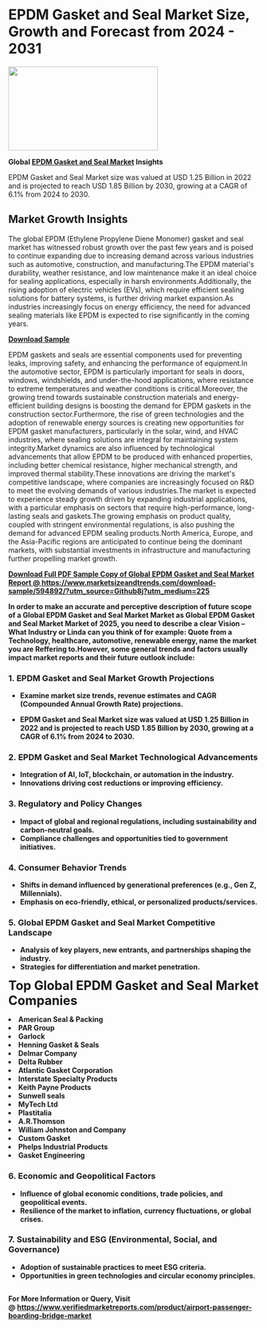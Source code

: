 <H1>EPDM Gasket and Seal Market Size, Growth and Forecast from 2024 - 2031</H1><img class="aligncenter size-medium wp-image-584254" src="https://thirdeyenews.in/wp-content/uploads/2024/09/Global-Market-Research-300x168.jpeg" alt="" width="300" height="168" /><p><strong>Global&nbsp;<a href="https://www.marketsizeandtrends.com/download-sample/594892/?utm_source=Github8j?utm_medium=225">EPDM Gasket and Seal Market</a> Insights</strong></p><p>EPDM Gasket and Seal Market size was valued at USD 1.25 Billion in 2022 and is projected to reach USD 1.85 Billion by 2030, growing at a CAGR of 6.1% from 2024 to 2030.</p><p><h2>Market Growth Insights</h2> <p>The global EPDM (Ethylene Propylene Diene Monomer) gasket and seal market has witnessed robust growth over the past few years and is poised to continue expanding due to increasing demand across various industries such as automotive, construction, and manufacturing.The EPDM material's durability, weather resistance, and low maintenance make it an ideal choice for sealing applications, especially in harsh environments.Additionally, the rising adoption of electric vehicles (EVs), which require efficient sealing solutions for battery systems, is further driving market expansion.As industries increasingly focus on energy efficiency, the need for advanced sealing materials like EPDM is expected to rise significantly in the coming years.</p> <p><strong><a href="#">Download Sample</a></strong></p> <p>EPDM gaskets and seals are essential components used for preventing leaks, improving safety, and enhancing the performance of equipment.In the automotive sector, EPDM is particularly important for seals in doors, windows, windshields, and under-the-hood applications, where resistance to extreme temperatures and weather conditions is critical.Moreover, the growing trend towards sustainable construction materials and energy-efficient building designs is boosting the demand for EPDM gaskets in the construction sector.Furthermore, the rise of green technologies and the adoption of renewable energy sources is creating new opportunities for EPDM gasket manufacturers, particularly in the solar, wind, and HVAC industries, where sealing solutions are integral for maintaining system integrity.Market dynamics are also influenced by technological advancements that allow EPDM to be produced with enhanced properties, including better chemical resistance, higher mechanical strength, and improved thermal stability.These innovations are driving the market's competitive landscape, where companies are increasingly focused on R&D to meet the evolving demands of various industries.The market is expected to experience steady growth driven by expanding industrial applications, with a particular emphasis on sectors that require high-performance, long-lasting seals and gaskets.The growing emphasis on product quality, coupled with stringent environmental regulations, is also pushing the demand for advanced EPDM sealing products.North America, Europe, and the Asia-Pacific regions are anticipated to continue being the dominant markets, with substantial investments in infrastructure and manufacturing further propelling market growth.</p> <p><strong><a href="#"></p><p><span class=""><strong>Download Full PDF Sample Copy of Global EPDM Gasket and Seal Market Report</strong> @ <a href="https://www.marketsizeandtrends.com/download-sample/594892/?utm_source=Github8j?utm_medium=225" target="_blank">https://www.marketsizeandtrends.com/download-sample/594892/?utm_source=Github8j?utm_medium=225</a></span></p><p>In order to make an accurate and perceptive description of future scope of a Global&nbsp;EPDM Gasket and Seal Market Market as Global&nbsp;EPDM Gasket and Seal Market Market of 2025, you need to describe a clear Vision &ndash; What Industry or Linda can you think of for example: Quote from a Technology, healthcare, automotive, renewable energy, name the market you are Reffering to.However, some general trends and factors usually impact market reports and their future outlook include:</p><h3>1.&nbsp;<strong>EPDM Gasket and Seal Market Growth Projections</strong></h3><ul><li>Examine market size trends, revenue estimates and CAGR (Compounded Annual Growth Rate) projections.</li><li><p>EPDM Gasket and Seal Market size was valued at USD 1.25 Billion in 2022 and is projected to reach USD 1.85 Billion by 2030, growing at a CAGR of 6.1% from 2024 to 2030.</p></li></ul><h3>2.&nbsp;<strong>EPDM Gasket and Seal Market Technological Advancements</strong></h3><ul><li>Integration of AI, IoT, blockchain, or automation in the industry.</li><li>Innovations driving cost reductions or improving efficiency.</li></ul><h3>3.&nbsp;<strong>Regulatory and Policy Changes</strong></h3><ul><li>Impact of global and regional regulations, including sustainability and carbon-neutral goals.</li><li>Compliance challenges and opportunities tied to government initiatives.</li></ul><h3>4.&nbsp;<strong>Consumer Behavior Trends</strong></h3><ul><li>Shifts in demand influenced by generational preferences (e.g., Gen Z, Millennials).</li><li>Emphasis on eco-friendly, ethical, or personalized products/services.</li></ul><h3>5.&nbsp;<strong>Global EPDM Gasket and Seal Market Competitive Landscape</strong></h3><ul><li>Analysis of key players, new entrants, and partnerships shaping the industry.</li><li>Strategies for differentiation and market penetration.</li></ul><p data-pm-slice="1 1 []"><span style="color: inherit; font-family: inherit; font-size: 25px;">Top Global EPDM Gasket and Seal Market Companies</span></p><div class="" data-test-id=""><p><li>American Seal & Packing</li><li> PAR Group</li><li> Garlock</li><li> Henning Gasket & Seals</li><li> Delmar Company</li><li> Delta Rubber</li><li> Atlantic Gasket Corporation</li><li> Interstate Specialty Products</li><li> Keith Payne Products</li><li> Sunwell seals</li><li> MyTech Ltd</li><li> Plastitalia</li><li> A.R.Thomson</li><li> William Johnston and Company</li><li> Custom Gasket</li><li> Phelps Industrial Products</li><li> Gasket Engineering</li></p></div><h3>6.&nbsp;<strong>Economic and Geopolitical Factors</strong></h3><ul><li>Influence of global economic conditions, trade policies, and geopolitical events.</li><li>Resilience of the market to inflation, currency fluctuations, or global crises.</li></ul><h3>7.&nbsp;<strong>Sustainability and ESG (Environmental, Social, and Governance)</strong></h3><ul><li>Adoption of sustainable practices to meet ESG criteria.</li><li>Opportunities in green technologies and circular economy principles.</li></ul><h2><strong style="font-size: 14px;">For More Information or Query, Visit @&nbsp;</strong><a style="background-color: #ffffff; font-size: 14px;" href="https://www.marketsizeandtrends.com/report/epdm-gasket-and-seal-market/" target="_blank">https://www.verifiedmarketreports.com/product/airport-passenger-boarding-bridge-market</a></h2>